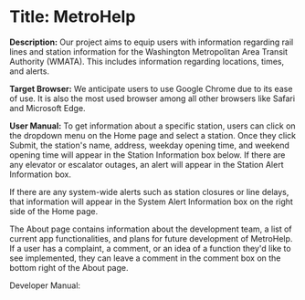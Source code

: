 <h1><b>Title: MetroHelp</b></h1>

<b>Description:</b> 
Our project aims to equip users with information regarding rail lines and station information for the Washington Metropolitan Area Transit Authority  (WMATA). This includes information regarding locations, times, and alerts.

<b>Target Browser:</b> 
We anticipate users to use Google Chrome due to its ease of use. It is also the most used browser among all other browsers like Safari and Microsoft Edge.

<b>User Manual:</b>
To get information about a specific station, users can click on the dropdown menu on the Home page and select a station. Once they click Submit, the station's name, address, weekday opening time, and weekend opening time will appear in the Station Information box below. If there are any elevator or escalator outages, an alert will appear in the Station Alert Information box. 

If there are any system-wide alerts such as station closures or line delays, that information will appear in the System Alert Information box on the right side of the Home page. 

The About page contains information about the development team, a list of current app functionalities, and plans for future development of MetroHelp. If a user has a complaint, a comment, or an idea of a function they'd like to see implemented, they can leave a comment in the comment box on the bottom right of the About page. 

Developer Manual:
